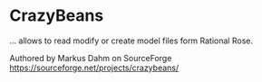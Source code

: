 CrazyBeans
==========

... allows to read modify or create model files form Rational Rose. 

Authored by Markus Dahm on SourceForge https://sourceforge.net/projects/crazybeans/


